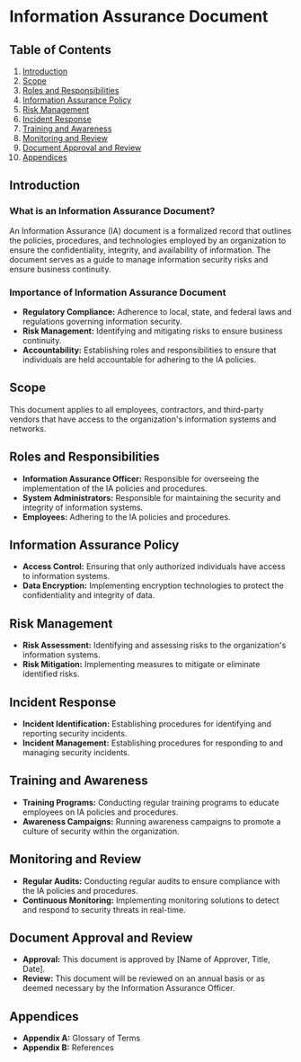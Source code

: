 # Information Assurance Document

## Table of Contents
1. [Introduction](#introduction)
2. [Scope](#scope)
3. [Roles and Responsibilities](#roles-and-responsibilities)
4. [Information Assurance Policy](#information-assurance-policy)
5. [Risk Management](#risk-management)
6. [Incident Response](#incident-response)
7. [Training and Awareness](#training-and-awareness)
8. [Monitoring and Review](#monitoring-and-review)
9. [Document Approval and Review](#document-approval-and-review)
10. [Appendices](#appendices)

## Introduction
### What is an Information Assurance Document?
An Information Assurance (IA) document is a formalized record that outlines the policies, procedures, and technologies employed by an organization to ensure the confidentiality, integrity, and availability of information. The document serves as a guide to manage information security risks and ensure business continuity.

### Importance of Information Assurance Document
- **Regulatory Compliance:** Adherence to local, state, and federal laws and regulations governing information security.
- **Risk Management:** Identifying and mitigating risks to ensure business continuity.
- **Accountability:** Establishing roles and responsibilities to ensure that individuals are held accountable for adhering to the IA policies.

## Scope
This document applies to all employees, contractors, and third-party vendors that have access to the organization's information systems and networks.

## Roles and Responsibilities
- **Information Assurance Officer:** Responsible for overseeing the implementation of the IA policies and procedures.
- **System Administrators:** Responsible for maintaining the security and integrity of information systems.
- **Employees:** Adhering to the IA policies and procedures.

## Information Assurance Policy
- **Access Control:** Ensuring that only authorized individuals have access to information systems.
- **Data Encryption:** Implementing encryption technologies to protect the confidentiality and integrity of data.

## Risk Management
- **Risk Assessment:** Identifying and assessing risks to the organization's information systems.
- **Risk Mitigation:** Implementing measures to mitigate or eliminate identified risks.

## Incident Response
- **Incident Identification:** Establishing procedures for identifying and reporting security incidents.
- **Incident Management:** Establishing procedures for responding to and managing security incidents.

## Training and Awareness
- **Training Programs:** Conducting regular training programs to educate employees on IA policies and procedures.
- **Awareness Campaigns:** Running awareness campaigns to promote a culture of security within the organization.

## Monitoring and Review
- **Regular Audits:** Conducting regular audits to ensure compliance with the IA policies and procedures.
- **Continuous Monitoring:** Implementing monitoring solutions to detect and respond to security threats in real-time.

## Document Approval and Review
- **Approval:** This document is approved by [Name of Approver, Title, Date].
- **Review:** This document will be reviewed on an annual basis or as deemed necessary by the Information Assurance Officer.

## Appendices
- **Appendix A:** Glossary of Terms
- **Appendix B:** References
